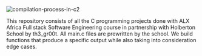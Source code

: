 ![compilation-process-in-c2](https://user-images.githubusercontent.com/105077387/226106203-f4eeb0f3-a01e-4482-b1a9-194fb6cf6018.png)

This repository consists of all the C programming projects done with ALX Africa Full stack Software Engineering course in partnership with Holberton School by th3_gr00t.
All main.c files are prewritten by the school. We build functions that produce a specific output while also taking into consideration edge cases.

